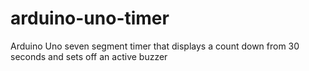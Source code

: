 # arduino-uno-timer
Arduino Uno seven segment timer that displays a count down from 30 seconds and sets off an active buzzer
